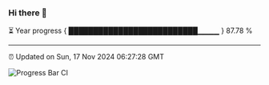 ### Hi there 👋

⏳ Year progress { ██████████████████████████▁▁▁▁ } 87.78 %

---

⏰ Updated on Sun, 17 Nov 2024 06:27:28 GMT

![Progress Bar CI](https://github.com/liununu/liununu/workflows/Progress%20Bar%20CI/badge.svg)

